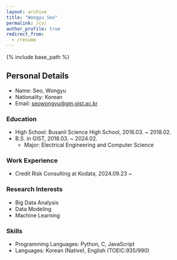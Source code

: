 ```yaml
---
layout: archive
title: "Wongyu Seo"
permalink: /cv/
author_profile: true
redirect_from:
  - /resume
---
```


{% include base_path %}

## Personal Details
* Name: Seo, Wongyu
* Nationality: Korean
* Email: seowongyu@gm.gist.ac.kr

### Education
* High School: Busanil Science High School, 2016.03. ~ 2018.02.
* B.S. in GIST, 2018.03. ~ 2024.02.
  - Major: Electrical Engineering and Computer Science

### Work Experience
* Credit Risk Consulting at Kodata, 2024.09.23 ~

### Research Interests
* Big Data Analysis
* Data Modeling
* Machine Learning

### Skills
* Programming Languages: Python, C, JavaScript
* Languages: Korean (Native), English (TOEIC:935/990)
